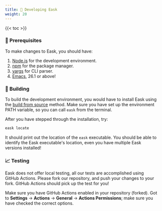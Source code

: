 ```yaml
---
title: 🔨 Developing Eask
weight: 20
---
```


{{< toc >}}

### 🚩 Prerequisites

To make changes to Eask, you should have:

1. [Node.js][] for the development environment.
2. [npm][] for the package manager.
3. [yargs][] for CLI parser.
4. [Emacs][], 26.1 or above!

### 📝 Building

To build the development environment, you would have to install Eask using
the [build from source](https://emacs-eask.github.io/Getting-Started/Install-Eask/#-build-from-source)
method. Make sure you have set up the environment PATH variable, so you can call
`eask` from the terminal.

After you have stepped through the installation, try:

```sh
eask locate
```

It should print out the location of the `eask` executable.
You should be able to identify the Eask executable's location,
even you have multiple Eask versions installed!

### 📈 Testing

Eask does not offer local testing, all our tests are accomplished using GitHub
Actions. Please fork our repository, and push your changes to your fork. GitHub
Actions should pick up the test for you!

Make sure you have GitHub Actions enabled in your repository (forked). Got to
**Settings** -> **Actions** -> **General** -> **Actions Permissions**; make sure
you have checked the correct options.


<!-- Links -->

[Node.js]: https://nodejs.org/en/
[npm]: https://www.npmjs.com/
[yargs]: https://github.com/yargs/yargs
[Emacs]: https://www.gnu.org/software/emacs/
